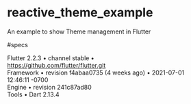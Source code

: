 # reactive_theme_example

An example to show Theme management in Flutter

#specs

Flutter 2.2.3 • channel stable •  
https://github.com/flutter/flutter.git  
Framework • revision f4abaa0735 (4 weeks ago) • 2021-07-01  
12:46:11 -0700  
Engine • revision 241c87ad80  
Tools • Dart 2.13.4  



